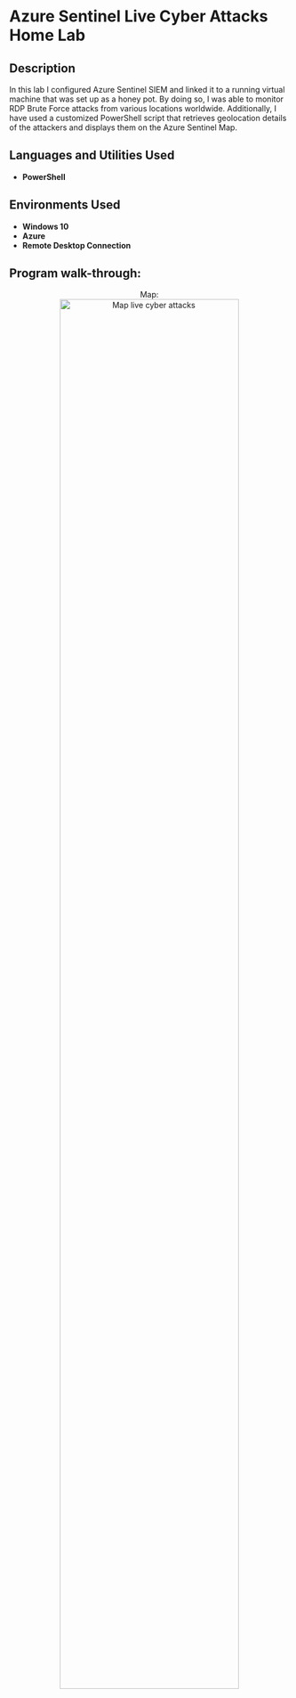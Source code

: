 <h1>Azure Sentinel Live Cyber Attacks Home Lab</h1>


<h2>Description</h2>
In this lab I configured Azure Sentinel SIEM and linked it to a running virtual machine that was set up as a honey pot. By doing so, I was able to monitor RDP Brute Force attacks from various locations worldwide. Additionally, I have used a customized PowerShell script that retrieves geolocation details of the attackers and displays them on the Azure Sentinel Map.
<br />


<h2>Languages and Utilities Used</h2>

- <b>PowerShell</b> 


<h2>Environments Used </h2>

- <b>Windows 10</b>
- <b>Azure</b>
- <b>Remote Desktop Connection</b>

<h2>Program walk-through:</h2>

<p align="center">
Map: <br/>
<img src="https://imgur.com/YlzVQ6K" height="80%" width="80%" alt="Map live cyber attacks"/>
<br />
<br />


<!--
 ```diff
- text in red
+ text in green
! text in orange
# text in gray
@@ text in purple (and bold)@@
```
--!>
